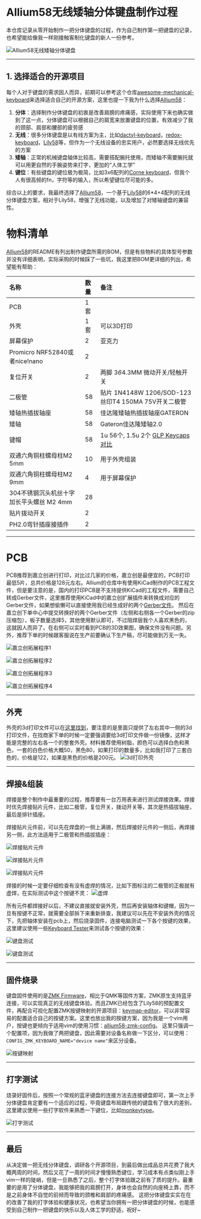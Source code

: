 # Allium58无线矮轴分体键盘制作过程

本仓库记录从零开始制作一把分体键盘的过程，作为自己制作第一把键盘的记录，也希望能给像我一样刚接触客制化键盘的新人一份参考。

![Allium58无线矮轴分体键盘](docs/banner.jpg)


---
## 1. 选择适合的开源项目

每个人对于键盘的需求因人而异，前期可以参考这个仓库[awesome-mechanical-keyboard](https://github.com/Keycapsss/awesome-mechanical-keyboard)来选择适合自己的开源方案，这里也提一下我为什么选择[Allium58](https://github.com/beekeeb/Allium58)：
1. **分体**：选择制作分体键盘的初衷是改善肩膀的疼痛感，实际使用下来也确实做到了这一点，分体键盘可以根据自己的肩宽来放置键盘的位置，有效减少了我的颈部、肩部和腰部的疲劳感
2. **无线**：很多分体键盘是以有线方案为主，比如[dactyl-keyboard](https://github.com/tshort/dactyl-keyboard)，[redox-keyboard](https://github.com/mattdibi/redox-keyboard)，[Lily58](https://github.com/kata0510/Lily58)等，但作为一个无线设备的忠实用户，必然要选择无线优先的方案
3. **矮轴**：正常的机械键盘轴体比较高，需要搭配腕托使用，而矮轴不需要腕托就可以用更自然的手腕姿势来打字，更加的“人体工学”
4. **键位**：有些键盘的键位极为极简，比如3x6配列的[Corne keyboard](https://github.com/foostan/crkbd)，但我个人有很高频的fn，字符等的输入，所以希望键位尽可能的多。

综合以上的要求，我最终选择了[Allium58](https://github.com/beekeeb/Allium58)，一个基于[Lily58](https://github.com/kata0510/Lily58)的6*4+4配列的无线分体键盘方案，相对于Lily58，增强了无线功能，以及增加了对矮轴键盘的兼容性。

# 物料清单

[Allium58](https://github.com/beekeeb/Allium58)的README有列出制作键盘所需的BOM，但是有些物料的具体型号参数并没有详细表明，实际采购的时候踩了一些坑，我这里把BOM更详细的列出，希望能有帮助：

| 名称                             | 数量        | 备注                                                                                                                                          |
|:-------------------------------|:----------|:--------------------------------------------------------------------------------------------------------------------------------------------|
| PCB                            | 1套        |                                                                                                                                             |
| 外壳                             | 1套  | 可以3D打印                                                                                                                                      |
| 屏幕保护                           | 2         | 亚克力                                                                                                                                         |
| Promicro NRF52840或者nice!nano   | 2         |                                                                                                                                             |
| 复位开关                           | 2         | 两脚 3*6*4.3MM 微动开关/轻触开关                                                                                                                      |
| 二极管                            | 58        | 贴片 1N4148W 1206/SOD-123 丝印T4 150MA 75V开关二极管                                                                                                 |
| 矮轴热插拔轴座                        | 58        | 佳达隆矮轴热插拔轴座GATERON                                                                                                                           |
| 矮轴                             | 58        | Gateron佳达隆矮轴2.0                                                                                                                             |
| 键帽                             | 58        | 1u 56个, 1.5u 2个 [GLP Keycaps对比](https://showcase.beekeeb.com/the-keycaps-of-gateron-low-profile-key-switches-and-kailh-choc-v1-key-switch/) |
| 双通六角铜柱螺母柱M2 5mm                | 10 | 用于外壳组装                                                                                                                                      |
| 双通六角铜柱螺母柱M2 9mm                | 4  | 用于屏幕保护                                                                                                                                      |
| 304不锈钢沉头机丝十字加长平头螺丝 M2 4mm      | 28 |                                                                                                                                             |
| 贴片拨动开关                         | 2         |                                                                                                                                             |
| PH2.0弯针插座接插件                   | 2         |                                                                                                                                             |

---
# PCB
PCB推荐到嘉立创进行打印，对比过几家的价格，嘉立创是最便宜的，PCB打印最低5片，总共价格是128元左右。Allium的仓库中有使用KiCad制作的PCB工程文件，但是要注意的是，国内的打印PCB是不支持提供KiCad的工程文件，需要自己转成Gerber文件，这里推荐使用KiCad中的嘉立创扩展插件来转换成对应的Gerber文件，如果想偷懒可以直接使用我已经生成好的两个[Gerber文件](./pcb)。
然后在嘉立创下单中心中提交转换好的两个Gerber文件（左侧和右侧各一个Gerber的zip压缩包），板子数量选择5，其他使用默认即可，不过阻焊层我个人喜欢黑色的，这就因人而异了。在右侧可以实时看到PCB的3D效果图，确保文件没有问题。另外，推荐下单的时候跟客服说在生产前要确认下生产稿，尽可能做到万无一失。

![嘉立创拓展程序1](docs/pcb-plugin.png)

![嘉立创拓展程序2](docs/pcb-generate.png)

![嘉立创拓展程序3](docs/pcb-order.png)

![嘉立创拓展程序4](docs/pcb-confirm.png)

---
## 外壳
外壳的3d打印文件可以在[这里找到](https://www.printables.com/model/657755-low-profile-case-for-allium58-glp)，要注意的是里面只提供了左右其中一侧的3d打印文件，在找商家下单的时候一定要强调要给3d打印文件做一份镜像，这样才能是完整的左右各一个的整套外壳。材料推荐使用树脂，颜色可以选择白色和黑色，一套的白色价格大概50，黑色80，如果打印的数量多，比如我打印了三套白色的，价格是122，如果是黑色的价格是200元。
![3d打印外壳](docs/case.png)

---
## 焊接&组装
焊接是整个制作中最重要的过程，推荐要有一台万用表来进行测试焊接效果。焊接时优先焊接贴片元件，比如二极管，复位开关，拨动开关等，其次是热插拔轴座，最后是排针插座。

焊接贴片元件前，可以先在焊盘的一侧上满锡，然后焊接好元件的一侧后，再焊接另一侧，此方法适用于二极管和热插拔插座：

![焊接贴片元件](docs/pcb-smd.jpg)

![焊接贴片元件](docs/pcb-smd2.jpg)

![焊接贴片元件](docs/pcb-smd3.jpg)

焊接的时候一定要仔细检查有没有虚焊的情况，比如下图标注的二极管的正极就有虚焊，在实际测试中这个按键不灵：
![虚焊](docs/pcb-cold-join.jpg)

所有元件都焊接好以后，不建议直接就安装外壳，然后再安装轴体和键帽，因为一旦有按键不正常，就需要全部拆下来重新排查，我建议可以先在不安装外壳的情况下，先把轴体安装在pcb上，然后烧录固件，连接电脑测试一下各个按键的效果，这里建议使用一些[Keyboard Tester](https://www.keyboardtester.com/tester.html)来测试各个按键的效果：

![键盘测试](docs/pcb-keyboard-tester1.jpg)

![键盘测试](docs/pcb-keyboard-tester.png)

---
## 固件烧录

键盘固件使用的是[ZMK Firmware](https://zmk.dev/)，相比于QMK等固件方案，ZMK原生支持蓝牙连接，可以实现真正的无线键盘体验。而且ZMK已经包含了Lily58的预配置文件，再配合可视化配置ZMK按键映射的开源项目：[keymap-editor](https://github.com/nickcoutsos/keymap-editor)，可以非常容易的配置适合自己的按键方案。这里也放出我的按键方案，因为我是一个vim用户，按键也更倾向于适用vim的使用习惯：[allium58-zmk-config](https://github.com/jasonjiaox/allium58-zmk-config)。
这里只强调一个配置项，因为我做了两把键盘，因此需要对设备名称做一下区分，可以使用：`CONFIG_ZMK_KEYBOARD_NAME="device name"`来区分设备。

![按键映射](docs/zmk-keyboard-editor1.png)

---
## 打字测试

烧录好固件后，按照一个常规的蓝牙键盘的连接方法去连接键盘即可，第一次上手分体键盘肯定要有一个适应的过程，毕竟键盘布局跟传统的键盘有了很大的差别，这里建议使用一些打字软件来熟悉一下键位，比如[monkeytype](https://monkeytype.com/)。

![打字测试](docs/typing.png)

---
## 最后
从决定做一把无线分体键盘，调研各个开源项目，到最后做出成品总共花费了我大概两周的时间，然后又花了一周的时间才慢慢熟悉键位，学习成本有点类似刚上手vim一样的陡峭，但是一旦熟悉了之后，整个打字体验跟之前有了质的提升。最重要的是用了分体键盘，我能够把我的肩膀打开，身体也会自然的向座椅上靠，而不是之前身体不自觉的前倾而导致的颈椎和肩部的疼痛感。
这把分体键盘实实在在的改善了我的打字体验和健康状况，也希望当你拥有一把分体键盘的时候，也能感受到自己制作一把键盘的快乐以及人体工学的舒适，祝好~